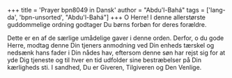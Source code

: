 +++
title = 'Prayer bpn8049 in Dansk'
author = "Abdu'l-Bahá"
tags = ['lang-da', 'bpn-unsorted', "Abdu'l-Bahá"]
+++
O Herre! I denne allerstørste guddommelige ordning godtager Du børns forbøn for deres forældre.

Dette er en af de særlige umådelige gaver i denne orden. Derfor, o du gode Herre, modtag denne Din tjeners anmodning ved Din enheds tærskel og nedsænk hans fader i Din nådes hav, eftersom denne søn har rejst sig for at yde Dig tjeneste og til hver en tid udfolder sine bestræbelser på Din kærligheds sti. I sandhed, Du er Giveren, Tilgiveren og Den Venlige.

